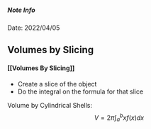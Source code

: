 ##### Note Info
Date: 2022/04/05

## Volumes by Slicing
#### [[Volumes By Slicing]]
- Create a slice of the object
- Do the integral on the formula for that slice

Volume by Cylindrical Shells:
$$ V = 2\pi\int_a^b xf(x)dx $$
